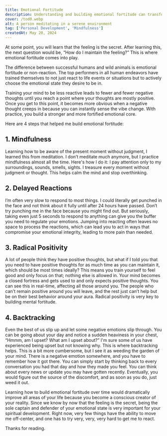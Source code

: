 ```yaml
---
title: Emotional Fortitude
description: Understanding and building emotional fortitude can transform your life by helping you become a conscious creator of your reality. Discover four steps to strengthen your emotional resilience.
cover: /tod0.webp    
alt: A person meditating in a serene environment
tag: ['Personal Development', 'Mindfulness']
createdAt: May 20, 2024
---
```


At some point, you will learn that the feeling is the secret. After learning this, the next question would be, “How do I maintain the feeling?” This is where emotional fortitude comes into play.

The difference between successful humans and wild animals is emotional fortitude or non-reaction. The top performers in all human endeavors have trained themselves to not just react to life events or situations but to actively choose the emotional state they desire to be in.

Training your mind to be less reactive leads to fewer and fewer negative thoughts until you reach a point where your thoughts are mostly positive. Once you get to this point, it becomes more obvious when a negative thought creeps in because you can instantly sense the vibe change. With practice, you build a stronger and more fortified emotional core.

Here are 4 steps that helped me build emotional fortitude:

## 1. Mindfulness

Learning how to be aware of the present moment without judgment, I learned this from meditation. I don’t meditate much anymore, but I practice mindfulness almost all the time. Here's how I do it: I pay attention only to my surroundings, sounds, smells, sights. I treasure every moment without judgment or thought. This helps calm the mind and stop overthinking.

## 2. Delayed Reactions

I’m often very slow to respond to most things. I could literally get punched in the face and not think about it fully until after 24 hours have passed. Don’t try punching me in the face because you might find out. But seriously, taking even just 5 seconds to respond to anything can give you the buffer you need to regulate your emotions. Jumping into reacting often leaves no space to process the reactions, which can lead you to act in ways that compromise your emotional integrity, leading to more pain than needed.

## 3. Radical Positivity

A lot of people think they have positive thoughts, but what if I told you that you need to have positive thoughts for as much time as you can maintain it, which should be most times ideally? This means you train yourself to feel good and only focus on that; nothing else is allowed in. Your mind becomes a closed fortress and gets used to and only expects positive thoughts. You can see this in real-time, affecting all those around you. The people who can't remain positive around you will leave, and the rest just can’t help but be on their best behavior around your aura. Radical positivity is very key to building mental fortitude.

## 4. Backtracking

Even the best of us slip up and let some negative emotions slip through. You can be going about your day and notice a sudden heaviness in your chest, “Hmmm, am I upset? What am I upset about?” I'm sure some of us have experienced being upset but not knowing why. This is where backtracking helps. This is a bit more cumbersome, but I see it as weeding the garden of your mind. There is a negative emotion somewhere, and you have to remember how it got there. You can simply start by thinking back to every conversation you had that day and how they made you feel. You can think about every news or update you may have gotten recently. Eventually, you would figure out the source of the discomfort, and as soon as you do, just weed it out.

Learning how to build emotional fortitude over time would dramatically improve all areas of your life because you become a conscious creator of your reality. Since we know by now that the feeling is the secret, being the sole captain and defender of your emotional state is very important for your spiritual development. Right now, very few things have the ability to move me off-center, and one has to try very, very, very hard to get me to react.

Thanks for reading.
